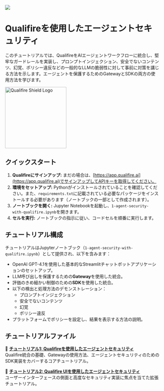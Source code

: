 ![](https://europe-west1-atp-views-tracker.cloudfunctions.net/working-analytics?notebook=tutorials--agent-security-with-qualifire--readme)

# Qualifireを使用したエージェントセキュリティ

このチュートリアルでは、QualifireをAIエージェントワークフローに統合し、堅牢なガードレールを実装し、プロンプトインジェクション、安全でないコンテンツ、幻覚、ポリシー違反などの一般的なLLMの脆弱性に対して事前に対策を講じる方法を示します。エージェントを保護するためのGatewayとSDKの両方の使用方法を学びます。

<img src="./assets/freddie-shield.png" width="200px" alt="Qualifire Shield Logo">

## クイックスタート

1.  **Qualifireにサインアップ:** まだの場合は、[https://app.qualifire.ai](https://app.qualifire.ai)でサインアップしてAPIキーを取得してください。
2.  **環境をセットアップ:** Pythonがインストールされていることを確認してください。また、`requirements.txt`に記載されている必要なパッケージをインストールする必要があります（ノートブックの一部として作成されます）。
3.  **ノートブックを開く:** Jupyter Notebookを起動し、`1-agent-security-with-qualifire.ipynb`を開きます。
4.  **セルを実行:** ノートブックの指示に従い、コードセルを順番に実行します。

## チュートリアル構成

チュートリアルはJupyterノートブック（`1-agent-security-with-qualifire.ipynb`）として提供され、以下を含みます：

- OpenAI GPT-4.1を使用した基本的なStreamlitチャットボットアプリケーションのセットアップ。
- LLM呼び出しを保護するための**Gateway**を使用した統合。
- 評価のきめ細かい制御のための**SDK**を使用した統合。
- 以下の検出と処理方法のデモンストレーション：
  - プロンプトインジェクション
  - 安全でないコンテンツ
  - 幻覚
  - ポリシー違反
- プラットフォームでポリシーを設定し、結果を表示する方法の説明。

## チュートリアルファイル

📓 **[チュートリアル1: Qualifireを使用したエージェントセキュリティ](./1-agent-security-with-qualifire.ipynb)**  
Qualifire統合の基礎、Gatewayの使用方法、エージェントセキュリティのためのSDK実装をカバーするコアチュートリアル。

📓 **[チュートリアル2: Qualifire UIを使用したエージェントセキュリティ](./2-agent-security-with-qualifire-ui.ipynb)**  
ユーザーインターフェースの側面と高度なセキュリティ実装に焦点を当てた拡張チュートリアル。
